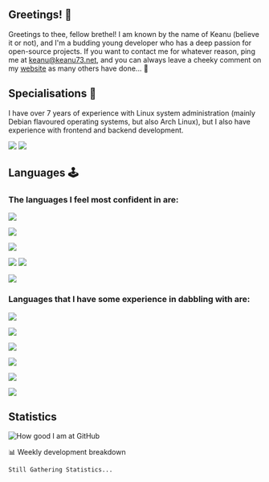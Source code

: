 ## Greetings! 👋
Greetings to thee, fellow brethel! I am known by the name of Keanu (believe it or not), and I'm a budding young developer who has a deep passion for open-source projects. If you want to contact me for whatever reason, ping me at [keanu@keanu73.net](mailto:keanu@keanu73.net), and you can always leave a cheeky comment on my [website](https://keanu73.net) as many others have done... 🤭

## Specialisations 🐧
I have over 7 years of experience with Linux system administration (mainly Debian flavoured operating systems, but also Arch Linux), but I also have experience with frontend and backend development.

![](https://img.shields.io/badge/Windows%2010-0078D7?style=flat-square&logo=Windows&labelColor=0078D7)
[![](https://img.shields.io/badge/IDE-Visual%20Studio%20Code-blue?style=flat-square&logo=Visual-Studio-Code)](https://code.visualstudio.com/)

## Languages 🕹️

### The languages I feel most confident in are:

[![](https://img.shields.io/badge/-Golang-00ADD8?style=flat-square&logo=go&logoColor=ffffff)](https://golang.org/)

[![](https://img.shields.io/badge/Lua-2C2D72?style=flat-square&logo=Lua&labelColor=2C2D72&logoColor=ffffff)](https://lua.org)

[![](https://img.shields.io/badge/Node.js-339933?style=flat-square&logo=Node.js&labelColor=339933&logoColor=ffffff)](https://nodejs.org)

[![](https://img.shields.io/badge/PHP-787cb5?style=flat-square&logo=PHP&labelColor=787cb5&logoColor=ffffff)](https://php.net)
[![](https://img.shields.io/badge/Laravel-f05340?style=flat-square&logo=Laravel&labelColor=f05340&logoColor=ffffff)](https://laravel.com)

[![](https://img.shields.io/badge/TypeScript-0078D7?style=flat-square&logo=TypeScript&labelColor=0078D7)](https://typescriptlang.org)

### Languages that I have some experience in dabbling with are:

![](https://img.shields.io/badge/C-A8B9CC?style=flat-square&logo=C&labelColor=A8B9CC&logoColor=ffffff)

![](https://img.shields.io/badge/C++-00599C?style=flat-square&logo=C%2B%2B&labelColor=00599C&logoColor=ffffff)

[![](https://img.shields.io/badge/CSharp-239120?style=flat-square&logo=C-Sharp&labelColor=239120&logoColor=ffffff)](https://docs.microsoft.com/en-us/dotnet/csharp)

[![](https://img.shields.io/badge/Java-007396?style=flat-square&logo=Java&labelColor=007396&logoColor=ffffff)](https://www.oracle.com/uk/java/technologies/javase-downloads.html)

[![](https://img.shields.io/badge/Python-3776AB?style=flat-square&logo=Python&labelColor=3776AB&logoColor=ffffff)](https://python.org)

[![](https://img.shields.io/badge/Bash-4EAA25?style=flat-square&logo=GNU-Bash&labelColor=4EAA25&logoColor=ffffff)](https://bash.org)

## Statistics
![How good I am at GitHub](https://github-readme-stats.vercel.app/api?username=Keanu73&count_private=true&theme=tokyonight)
 <!-- waka-box start -->
📊 Weekly development breakdown
```text
Still Gathering Statistics...
```
<!-- Powered by https://github.com/YouEclipse/waka-box-go . -->
<!-- waka-box end -->
